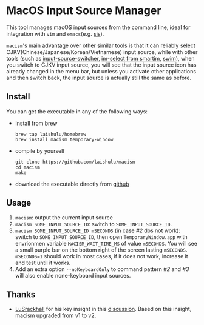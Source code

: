 # MacOS Input Source Manager

This tool manages macOS input sources from the command line, ideal for
integration with `vim` and `emacs`(e.g. 
[sis](https://github.com/laishulu/emacs-smart-input-source)). 

`macism`'s main advantage over other similar tools is that it can reliably 
select CJKV(Chinese/Japanese/Korean/Vietnamese) input source, while with other 
tools (such as
[input-source-switcher](https://github.com/vovkasm/input-source-switcher),
[im-select from smartim](https://github.com/ybian/smartim),
[swim](https://github.com/mitsuse/swim)), when you switch to CJKV input source,
you will see that the input source icon has already changed in the menu bar, but
unless you activate other applications and then switch back, the input source is
actually still the same as before.

## Install

You can get the executable in any of the following ways:

- Install from brew
    ```
    brew tap laishulu/homebrew
    brew install macism temporary-window
    ```

- compile by yourself
    ```
    git clone https://github.com/laishulu/macism
    cd macism
    make
    ```
- download the executable directly from 
    [github](https://github.com/laishulu/macism/releases)
    
## Usage
1. `macism`: output the current input source
2. `macism SOME_INPUT_SOURCE_ID`: switch to `SOME_INPUT_SOURCE_ID`.
3. `macism SOME_INPUT_SOURCE_ID mSECONDS` (in case *#2* dos not work): switch to
   `SOME_INPUT_SOURCE_ID`, then open `TemporaryWindow.app` with envrionmen
   variable `MACISM_WAIT_TIME_MS` of value `mSECONDS`. You will see a small
   purple bar on the bottom right of the screen lasting `mSECONDS`. `mSECONDS=1`
   should work in most cases, if it does not work, increase it and test until it
   works. 
4. Add an extra option `--noKeyboardOnly` to command pattern *#2* and *#3* will 
  also enable none-keyboard input sources.

## Thanks
- [LuSrackhall](https://github.com/LuSrackhall) for his key insight in this
  [discussion](
    https://github.com/rime/squirrel/issues/866#issuecomment-2800561092
  ). Based on this insight, macism upgraded from v1 to v2.

